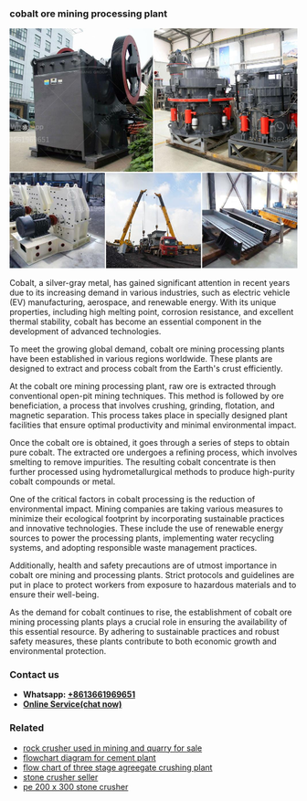 <h3>cobalt ore mining processing plant</h3><img src='1704951559.jpg' alt=''><p>Cobalt, a silver-gray metal, has gained significant attention in recent years due to its increasing demand in various industries, such as electric vehicle (EV) manufacturing, aerospace, and renewable energy. With its unique properties, including high melting point, corrosion resistance, and excellent thermal stability, cobalt has become an essential component in the development of advanced technologies.</p><p>To meet the growing global demand, cobalt ore mining processing plants have been established in various regions worldwide. These plants are designed to extract and process cobalt from the Earth's crust efficiently.</p><p>At the cobalt ore mining processing plant, raw ore is extracted through conventional open-pit mining techniques. This method is followed by ore beneficiation, a process that involves crushing, grinding, flotation, and magnetic separation. This process takes place in specially designed plant facilities that ensure optimal productivity and minimal environmental impact.</p><p>Once the cobalt ore is obtained, it goes through a series of steps to obtain pure cobalt. The extracted ore undergoes a refining process, which involves smelting to remove impurities. The resulting cobalt concentrate is then further processed using hydrometallurgical methods to produce high-purity cobalt compounds or metal.</p><p>One of the critical factors in cobalt processing is the reduction of environmental impact. Mining companies are taking various measures to minimize their ecological footprint by incorporating sustainable practices and innovative technologies. These include the use of renewable energy sources to power the processing plants, implementing water recycling systems, and adopting responsible waste management practices.</p><p>Additionally, health and safety precautions are of utmost importance in cobalt ore mining and processing plants. Strict protocols and guidelines are put in place to protect workers from exposure to hazardous materials and to ensure their well-being.</p><p>As the demand for cobalt continues to rise, the establishment of cobalt ore mining processing plants plays a crucial role in ensuring the availability of this essential resource. By adhering to sustainable practices and robust safety measures, these plants contribute to both economic growth and environmental protection.</p><h3>Contact us</h3><ul><li><strong>Whatsapp:&nbsp;<a href="https://wa.me/8613661969651">+8613661969651</a></strong></li><li><a href="https://swt.shibang-china.com/?git&amp;zhl&amp;cobalt ore mining processing plant"><strong>Online Service(chat now)</strong></a></li></ul><h3>Related</h3><ul><li><a href='rock crusher used in mining and quarry for sale.md'>rock crusher used in mining and quarry for sale</a></li><li><a href='flowchart diagram for cement plant.md'>flowchart diagram for cement plant</a></li><li><a href='flow chart of three stage agreegate crushing plant.md'>flow chart of three stage agreegate crushing plant</a></li><li><a href='stone crusher seller.md'>stone crusher seller</a></li><li><a href='pe 200 x 300 stone crusher.md'>pe 200 x 300 stone crusher</a></li></ul>